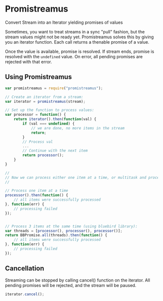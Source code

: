 # Promistreamus
Convert Stream into an Iterator yielding promises of values

Sometimes, you want to treat streams in a sync "pull" fashion, but the stream values might not be ready yet.
Promistreamus solves this by giving you an iterator function. Each call returns a thenable promise of a value.

Once the value is available, promise is resolved. If stream ends, promise is resolved with the `undefined` value. On error, all pending promises are rejected with that error.


## Using Promistreamus

``` js
var promistreamus = require("promistreamus");

// Create an iterator from a stream:
var iterator = promistreamus(stream);

// Set up the function to process values:
var processor = function() {
    return iterator().then(function(val) {
        if (val === undefined) {
            // we are done, no more items in the stream
            return;
        }
        // Process val
        ...
        // Continue with the next item
        return processor();
    }
}

//
// Now we can process either one item at a time, or multitask and process several items at the same time
//

// Process one item at a time
processor().then(function() {
    // all items were successfully processed
}, function(err) {
    // processing failed
});


// Process 3 items at the same time (using bluebird library):
var threads = [processor(), processor(), processor()];
return BBPromise.all(threads).then(function() {
    // all items were successfully processed
}, function(err) {
    // processing failed
});
```

## Cancellation
Streaming can be stopped by calling cancel() function on the iterator. All pending promises will be rejected, and the stream will be paused.
``` js
iterator.cancel();
```
